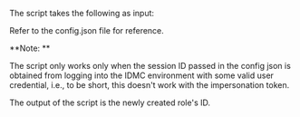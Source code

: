 The script takes the following as input:

Refer to the config.json file for reference.

**Note:
**

The script only works only when the session ID passed in the config json is obtained from logging into the IDMC environment with some valid user credential, i.e., to be short, this doesn't work with the impersonation token.

The output of the script is the newly created role's ID.

